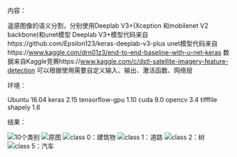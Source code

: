 内容：

遥感图像的语义分割，分别使用Deeplab V3+(Xception 和mobilenet V2 backbone)和unet模型
Deeplab V3+模型代码来自https://github.com/Epsilon123/keras-deeplab-v3-plus
unet模型代码来自https://www.kaggle.com/drn01z3/end-to-end-baseline-with-u-net-keras
数据来自Kaggle竞赛https://www.kaggle.com/c/dstl-satellite-imagery-feature-detection
可以根据使用需要自定义输入、输出、激活函数、网络层

环境：

Ubuntu 16.04
keras 2.15
tensorflow-gpu 1.10
cuda 9.0
opencv 3.4
tifffile
shapely 1.6

结果：

![10个类别](https://github.com/Epsilon123/zhu/blob/master/img/6120_2_2_10.png)
![原图](https://github.com/Epsilon123/zhu/blob/master/img/6120_2_2raw.jpg)
![class 0：建筑物](https://github.com/Epsilon123/zhu/blob/master/img/612022_x_0.png)
![class 1：道路](https://github.com/Epsilon123/zhu/blob/master/img/612022_x_1.png)
![class 2：树](https://github.com/Epsilon123/zhu/blob/master/img/612022_x_2.png)
![class 5：汽车](https://github.com/Epsilon123/zhu/blob/master/img/612022_x_5.png)
